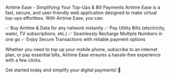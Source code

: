 Airtime Ease - Simplifying Your Top-Ups & Bill Payments
Airtime Ease is a fast, secure, and user-friendly web application designed to make virtual top-ups effortless. With Airtime Ease, you can:

✅ Buy Airtime & Data for any network instantly
✅ Pay Utility Bills (electricity, water, TV subscriptions, etc.)
✅ Seamlessly Recharge Multiple Numbers in one go
✅ Enjoy Secure Transactions with reliable payment options

Whether you need to top up your mobile phone, subscribe to an internet plan, or pay essential bills, Airtime Ease ensures a hassle-free experience with a few clicks.

Get started today and simplify your digital payments! 🚀

